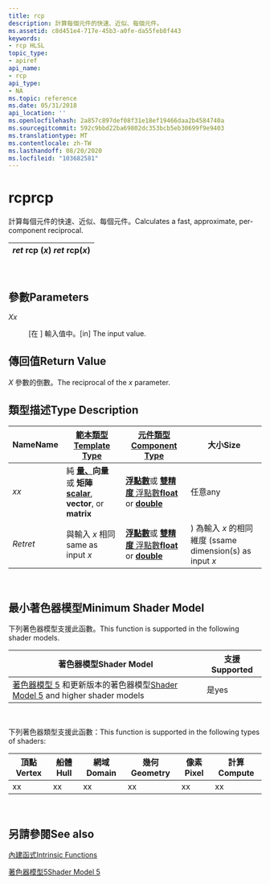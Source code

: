 ```yaml
---
title: rcp
description: 計算每個元件的快速、近似、每個元件。
ms.assetid: c8d451e4-717e-45b3-a0fe-da55feb8f443
keywords:
- rcp HLSL
topic_type:
- apiref
api_name:
- rcp
api_type:
- NA
ms.topic: reference
ms.date: 05/31/2018
api_location: ''
ms.openlocfilehash: 2a857c897def08f31e18ef19466daa2b4584740a
ms.sourcegitcommit: 592c9bbd22ba69802dc353bcb5eb30699f9e9403
ms.translationtype: MT
ms.contentlocale: zh-TW
ms.lasthandoff: 08/20/2020
ms.locfileid: "103682581"
---
```

# <a name="rcp"></a><span data-ttu-id="ee0b5-104">rcp</span><span class="sxs-lookup"><span data-stu-id="ee0b5-104">rcp</span></span>

<span data-ttu-id="ee0b5-105">計算每個元件的快速、近似、每個元件。</span><span class="sxs-lookup"><span data-stu-id="ee0b5-105">Calculates a fast, approximate, per-component reciprocal.</span></span>



| <span data-ttu-id="ee0b5-106">*ret* rcp (*x*) </span><span class="sxs-lookup"><span data-stu-id="ee0b5-106">*ret* rcp(*x*)</span></span> |
|----------------|



 

## <a name="parameters"></a><span data-ttu-id="ee0b5-107">參數</span><span class="sxs-lookup"><span data-stu-id="ee0b5-107">Parameters</span></span>

<dl> <dt>

<span data-ttu-id="ee0b5-108"><span id="x"></span><span id="X"></span>*X*</span><span class="sxs-lookup"><span data-stu-id="ee0b5-108"><span id="x"></span><span id="X"></span>*x*</span></span>
</dt> <dd>

<span data-ttu-id="ee0b5-109">\[在 \] 輸入值中。</span><span class="sxs-lookup"><span data-stu-id="ee0b5-109">\[in\] The input value.</span></span>

</dd> </dl>

## <a name="return-value"></a><span data-ttu-id="ee0b5-110">傳回值</span><span class="sxs-lookup"><span data-stu-id="ee0b5-110">Return Value</span></span>

<span data-ttu-id="ee0b5-111">*X* 參數的倒數。</span><span class="sxs-lookup"><span data-stu-id="ee0b5-111">The reciprocal of the *x* parameter.</span></span>

## <a name="type-description"></a><span data-ttu-id="ee0b5-112">類型描述</span><span class="sxs-lookup"><span data-stu-id="ee0b5-112">Type Description</span></span>



| <span data-ttu-id="ee0b5-113">Name</span><span class="sxs-lookup"><span data-stu-id="ee0b5-113">Name</span></span>  | [<span data-ttu-id="ee0b5-114">**範本類型**</span><span class="sxs-lookup"><span data-stu-id="ee0b5-114">**Template Type**</span></span>](dx-graphics-hlsl-intrinsic-functions.md)                                                  | [<span data-ttu-id="ee0b5-115">**元件類型**</span><span class="sxs-lookup"><span data-stu-id="ee0b5-115">**Component Type**</span></span>](dx-graphics-hlsl-intrinsic-functions.md)                      | <span data-ttu-id="ee0b5-116">大小</span><span class="sxs-lookup"><span data-stu-id="ee0b5-116">Size</span></span>                           |
|-------|----------------------------------------------------------------------------------------------------------------|-------------------------------------------------------------------------------------|--------------------------------|
| <span data-ttu-id="ee0b5-117">*x*</span><span class="sxs-lookup"><span data-stu-id="ee0b5-117">*x*</span></span>   | <span data-ttu-id="ee0b5-118">純 [**量、**](dx-graphics-hlsl-intrinsic-functions.md)**向量** 或 **矩陣**</span><span class="sxs-lookup"><span data-stu-id="ee0b5-118">[**scalar**](dx-graphics-hlsl-intrinsic-functions.md), **vector**, or **matrix**</span></span> | <span data-ttu-id="ee0b5-119">[**浮點數**](/windows/desktop/WinProg/windows-data-types)或 [**雙精度** 浮點數](/windows/desktop/WinProg/windows-data-types)</span><span class="sxs-lookup"><span data-stu-id="ee0b5-119">[**float**](/windows/desktop/WinProg/windows-data-types) or [**double**](/windows/desktop/WinProg/windows-data-types)</span></span> | <span data-ttu-id="ee0b5-120">任意</span><span class="sxs-lookup"><span data-stu-id="ee0b5-120">any</span></span>                            |
| <span data-ttu-id="ee0b5-121">*Ret*</span><span class="sxs-lookup"><span data-stu-id="ee0b5-121">*ret*</span></span> | <span data-ttu-id="ee0b5-122">與輸入 *x* 相同</span><span class="sxs-lookup"><span data-stu-id="ee0b5-122">same as input *x*</span></span>                                                                                              | <span data-ttu-id="ee0b5-123">[**浮點數**](/windows/desktop/WinProg/windows-data-types)或 [**雙精度** 浮點數](/windows/desktop/WinProg/windows-data-types)</span><span class="sxs-lookup"><span data-stu-id="ee0b5-123">[**float**](/windows/desktop/WinProg/windows-data-types) or [**double**](/windows/desktop/WinProg/windows-data-types)</span></span> | <span data-ttu-id="ee0b5-124">) 為輸入 *x* 的相同維度 (s</span><span class="sxs-lookup"><span data-stu-id="ee0b5-124">same dimension(s) as input *x*</span></span> |



 

## <a name="minimum-shader-model"></a><span data-ttu-id="ee0b5-125">最小著色器模型</span><span class="sxs-lookup"><span data-stu-id="ee0b5-125">Minimum Shader Model</span></span>

<span data-ttu-id="ee0b5-126">下列著色器模型支援此函數。</span><span class="sxs-lookup"><span data-stu-id="ee0b5-126">This function is supported in the following shader models.</span></span>



| <span data-ttu-id="ee0b5-127">著色器模型</span><span class="sxs-lookup"><span data-stu-id="ee0b5-127">Shader Model</span></span>                                                                | <span data-ttu-id="ee0b5-128">支援</span><span class="sxs-lookup"><span data-stu-id="ee0b5-128">Supported</span></span> |
|-----------------------------------------------------------------------------|-----------|
| <span data-ttu-id="ee0b5-129">[著色器模型 5](d3d11-graphics-reference-sm5.md) 和更新版本的著色器模型</span><span class="sxs-lookup"><span data-stu-id="ee0b5-129">[Shader Model 5](d3d11-graphics-reference-sm5.md) and higher shader models</span></span> | <span data-ttu-id="ee0b5-130">是</span><span class="sxs-lookup"><span data-stu-id="ee0b5-130">yes</span></span>       |



 

<span data-ttu-id="ee0b5-131">下列著色器類型支援此函數：</span><span class="sxs-lookup"><span data-stu-id="ee0b5-131">This function is supported in the following types of shaders:</span></span>



| <span data-ttu-id="ee0b5-132">頂點</span><span class="sxs-lookup"><span data-stu-id="ee0b5-132">Vertex</span></span> | <span data-ttu-id="ee0b5-133">船體</span><span class="sxs-lookup"><span data-stu-id="ee0b5-133">Hull</span></span> | <span data-ttu-id="ee0b5-134">網域</span><span class="sxs-lookup"><span data-stu-id="ee0b5-134">Domain</span></span> | <span data-ttu-id="ee0b5-135">幾何</span><span class="sxs-lookup"><span data-stu-id="ee0b5-135">Geometry</span></span> | <span data-ttu-id="ee0b5-136">像素</span><span class="sxs-lookup"><span data-stu-id="ee0b5-136">Pixel</span></span> | <span data-ttu-id="ee0b5-137">計算</span><span class="sxs-lookup"><span data-stu-id="ee0b5-137">Compute</span></span> |
|--------|------|--------|----------|-------|---------|
| <span data-ttu-id="ee0b5-138">x</span><span class="sxs-lookup"><span data-stu-id="ee0b5-138">x</span></span>      | <span data-ttu-id="ee0b5-139">x</span><span class="sxs-lookup"><span data-stu-id="ee0b5-139">x</span></span>    | <span data-ttu-id="ee0b5-140">x</span><span class="sxs-lookup"><span data-stu-id="ee0b5-140">x</span></span>      | <span data-ttu-id="ee0b5-141">x</span><span class="sxs-lookup"><span data-stu-id="ee0b5-141">x</span></span>        | <span data-ttu-id="ee0b5-142">x</span><span class="sxs-lookup"><span data-stu-id="ee0b5-142">x</span></span>     | <span data-ttu-id="ee0b5-143">x</span><span class="sxs-lookup"><span data-stu-id="ee0b5-143">x</span></span>       |



 

## <a name="see-also"></a><span data-ttu-id="ee0b5-144">另請參閱</span><span class="sxs-lookup"><span data-stu-id="ee0b5-144">See also</span></span>

<dl> <dt>

[<span data-ttu-id="ee0b5-145">內建函式</span><span class="sxs-lookup"><span data-stu-id="ee0b5-145">Intrinsic Functions</span></span>](dx-graphics-hlsl-intrinsic-functions.md)
</dt> <dt>

[<span data-ttu-id="ee0b5-146">著色器模型5</span><span class="sxs-lookup"><span data-stu-id="ee0b5-146">Shader Model 5</span></span>](d3d11-graphics-reference-sm5.md)
</dt> </dl>

 

 